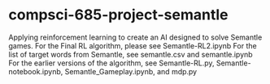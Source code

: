 # compsci-685-project-semantle
Applying reinforcement learning to create an AI designed to solve Semantle games.
For the Final RL algorithm, please see Semantle-RL2.ipynb
For the list of target words from Semantle, see semantle.csv and semantle.ipynb
For the earlier versions of the algorithm, see Semantle-RL.py, Semantle-notebook.ipynb, Semantle_Gameplay.ipynb, and mdp.py
